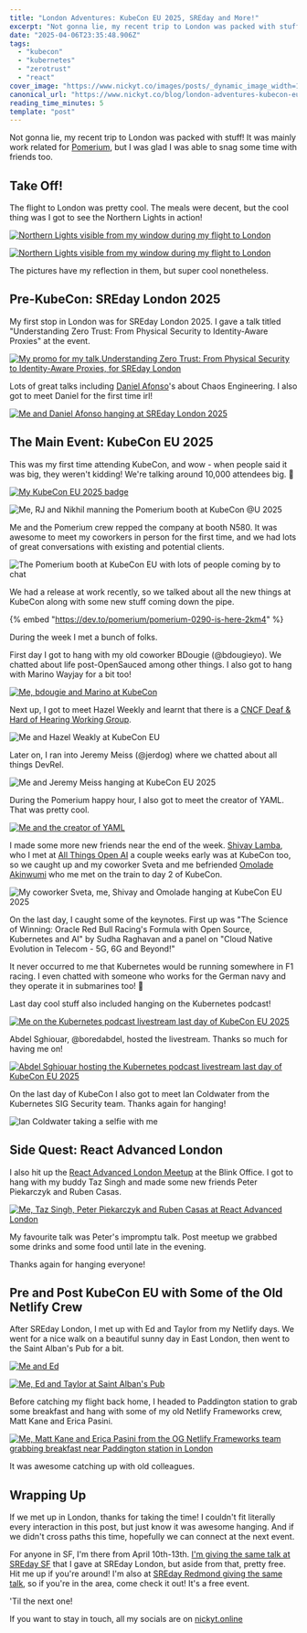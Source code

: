 ```yaml
---
title: "London Adventures: KubeCon EU 2025, SREday and More!"
excerpt: "Not gonna lie, my recent trip to London was packed with stuff! It was mainly work related for..."
date: "2025-04-06T23:35:48.906Z"
tags:
  - "kubecon"
  - "kubernetes"
  - "zerotrust"
  - "react"
cover_image: "https://www.nickyt.co/images/posts/_dynamic_image_width=1000,height=420,fit=cover,gravity=auto,format=auto_https%3A%2F%2Fdev-to-uploads.s3.amazonaws.com%2Fuploads%2Farticles%2F0lvu4z43mpsi3y0jf9dw.jpg"
canonical_url: "https://www.nickyt.co/blog/london-adventures-kubecon-eu-2025-sreday-and-more-3igl/"
reading_time_minutes: 5
template: "post"
---
```


Not gonna lie, my recent trip to London was packed with stuff! It was mainly work related for [Pomerium](https://pomerium.com), but I was glad I was able to snag some time with friends too.

## Take Off!

The flight to London was pretty cool. The meals were decent, but the cool thing was I got to see the Northern Lights in action!

[![Northern Lights visible from my window during my flight to London](https://www.nickyt.co/images/posts/_uploads_articles_38tfmj6nxsiks4ba0pr7.jpg)](https://bsky.app/profile/nickyt.online/post/3llbl3mfc2k2h)

[![Northern Lights visible from my window during my flight to London](https://www.nickyt.co/images/posts/_uploads_articles_ptlarpx1u57fepqmrucg.jpg)](https://bsky.app/profile/nickyt.online/post/3llbl3mfc2k2h)

The pictures have my reflection in them, but super cool nonetheless.

## Pre-KubeCon: SREday London 2025

My first stop in London was for SREday London 2025. I gave a talk titled "Understanding Zero Trust: From Physical Security to Identity-Aware Proxies" at the event.

[![My promo for my talk,Understanding Zero Trust: From Physical Security to Identity-Aware Proxies, for SREday London](https://www.nickyt.co/images/posts/_uploads_articles_fuu5hv0r1il054m3l0dr.jpeg)](https://sreday.com/2025-london-q1/)

Lots of great talks including [Daniel Afonso](https://www.linkedin.com/in/danieljcafonso)'s about Chaos Engineering. I also got to meet Daniel for the first time irl!

[![Me and Daniel Afonso hanging at SREday London 2025](https://www.nickyt.co/images/posts/_uploads_articles_0xqhoh3qnscd302ajxmn.png)](https://bsky.app/profile/nickyt.online/post/3lldxsjxo4c2e)

## The Main Event: KubeCon EU 2025

This was my first time attending KubeCon, and wow - when people said it was big, they weren't kidding! We're talking around 10,000 attendees big. 🤯

[![My KubeCon EU 2025 badge](https://www.nickyt.co/images/posts/_uploads_articles_o7ly8s4subzacsd0tewh.png)](https://bsky.app/profile/nickyt.online/post/3llqo2mos722j)

![Me, RJ and Nikhil manning the Pomerium booth at KubeCon @U 2025](https://www.nickyt.co/images/posts/_uploads_articles_ikcnmgmc20dz6kuh8iou.png)

Me and the Pomerium crew repped the company at booth N580. It was awesome to meet my coworkers in person for the first time, and we had lots of great conversations with existing and potential clients.

![The Pomerium booth at KubeCon EU with lots of people coming by to chat](https://www.nickyt.co/images/posts/_uploads_articles_z9yt4dlh200d96itt7pp.png)

We had a release at work recently, so we talked about all the new things at KubeCon along with some new stuff coming down the pipe.

{% embed "https://dev.to/pomerium/pomerium-0290-is-here-2km4" %}

During the week I met a bunch of folks.

First day I got to hang with my old coworker BDougie (@bdougieyo). We chatted about life post-OpenSauced among other things. I also got to hang with Marino Wayjay for a bit too!

[![Me, bdougie and Marino at KubeCon](https://www.nickyt.co/images/posts/_uploads_articles_567afw9x7kqea3jnh8s1.png)](https://x.com/nickytonline/status/1907387087210377373)

Next up, I got to meet Hazel Weekly and learnt that there is a [CNCF Deaf & Hard of Hearing Working Group](https://contribute.cncf.io/accessibility/deaf-and-hard-of-hearing/).

![Me and Hazel Weakly at KubeCon EU](https://www.nickyt.co/images/posts/_uploads_articles_9g3wexp6lms4g2nj2vol.png)

Later on, I ran into Jeremy Meiss (@jerdog) where we chatted about all things DevRel.

![Me and Jeremy Meiss hanging at KubeCon EU 2025](https://www.nickyt.co/images/posts/_uploads_articles_98dbog0ys9kzegahdmi0.jpg)

During the Pomerium happy hour, I also got to meet the creator of YAML. That was pretty cool.

[![Me and the creator of YAML](https://www.nickyt.co/images/posts/_uploads_articles_06sd89dp8psclf8j194q.jpg)](https://bsky.app/profile/nickyt.online/post/3llu5i37zss2e)

I made some more new friends near the end of the week. [Shivay Lamba](https://www.linkedin.com/in/shivaylamba), who I met at [All Things Open AI](https://allthingsopen.ai/) a couple weeks early was at KubeCon too, so we caught up and my coworker Sveta and me befriended [Omolade Akinwumi](https://www.linkedin.com/in/omolade-akinwumi/) who me met on the train to day 2 of KubeCon.

![My coworker Sveta, me, Shivay and Omolade hanging at KubeCon EU 2025](https://www.nickyt.co/images/posts/_uploads_articles_camnq1yl4n7dslfkfpes.jpg)

On the last day, I caught some of the keynotes. First up was "The Science of Winning: Oracle Red Bull Racing's Formula with Open Source, Kubernetes and AI" by Sudha Raghavan and a panel on "Cloud Native Evolution in Telecom - 5G, 6G and Beyond!"

It never occurred to me that Kubernetes would be running somewhere in F1 racing. I even chatted with someone who works for the German navy and they operate it in submarines too! 🤯

Last day cool stuff also included hanging on the Kubernetes podcast!

[![Me on the Kubernetes podcast livestream last day of KubeCon EU 2025](https://www.nickyt.co/images/posts/_uploads_articles_hhwfytc7lmbmmhugdcnx.jpg)](https://www.youtube.com/watch?v=mhToH2KgMtk)

Abdel Sghiouar, @boredabdel, hosted the livestream. Thanks so much for having me on!

[![Abdel Sghiouar hosting the Kubernetes podcast livestream last day of KubeCon EU 2025](https://www.nickyt.co/images/posts/_uploads_articles_wtp19kxf38gbhxvkzgwv.jpg)](https://www.youtube.com/watch?v=mhToH2KgMtk)

On the last day of KubeCon I also got to meet Ian Coldwater from the Kubernetes SIG Security team. Thanks again for hanging!

![Ian Coldwater taking a selfie with me](https://www.nickyt.co/images/posts/_uploads_articles_9y7sow6p8lwiltietthq.jpg)

## Side Quest: React Advanced London

I also hit up the [React Advanced London Meetup](https://guild.host/events/react-advanced-london-rlt0qo) at the Blink Office. I got to hang with my buddy Taz Singh and made some new friends Peter Piekarczyk and Ruben Casas.

[![Me, Taz Singh, Peter Piekarczyk and Ruben Casas at React Advanced London](https://www.nickyt.co/images/posts/_uploads_articles_bxcdg7hfcb66jznibega.jpeg)](https://x.com/tazsingh/status/1908073343594508372)

My favourite talk was Peter's impromptu talk. Post meetup we grabbed some drinks and some food until late in the evening.

Thanks again for hanging everyone!

## Pre and Post KubeCon EU with Some of the Old Netlify Crew

After SREday London, I met up with Ed and Taylor from my Netlify days. We went for a nice walk on a beautiful sunny day in East London, then went to the Saint Alban's Pub for a bit.

[![Me and Ed](https://www.nickyt.co/images/posts/_uploads_articles_mzobfubfwoq0wrh7arao.jpg)](https://bsky.app/profile/nickyt.online/post/3lllxn6uypk2t)

[![Me, Ed and Taylor at Saint Alban's Pub](https://www.nickyt.co/images/posts/_uploads_articles_tqi3ubd0p0toad5hs36w.jpg)](https://bsky.app/profile/nickyt.online/post/3lllxn6uypk2t)

Before catching my flight back home, I headed to Paddington station to grab some breakfast and hang with some of my old Netlify Frameworks crew, Matt Kane and Erica Pasini.

[![Me, Matt Kane and Erica Pasini from the OG Netlify Frameworks team grabbing breakfast near Paddington station in London](https://www.nickyt.co/images/posts/_uploads_articles_wrra04xtehdcfmdee4mz.jpg)](https://bsky.app/profile/nickyt.online/post/3lm2nl722g22o)

It was awesome catching up with old colleagues.

## Wrapping Up

If we met up in London, thanks for taking the time! I couldn't fit literally every interaction in this post, but just know it was awesome hanging. And if we didn't cross paths this time, hopefully we can connect at the next event.

For anyone in SF, I'm there from April 10th-13th. [I'm giving the same talk at SREday SF](https://www.linkedin.com/posts/nickytonline_im-excited-to-be-speaking-at-sreday-san-activity-7310413751512354817-WDN3) that I gave at SREday London, but aside from that, pretty free. Hit me up if you're around! I'm also at [SREday Redmond giving the same talk](https://www.linkedin.com/feed/update/urn:li:activity:7311530601545715712/), so if you're in the area, come check it out! It's a free event.

'Til the next one!

If you want to stay in touch, all my socials are on [nickyt.online](https://nickyt.online)
